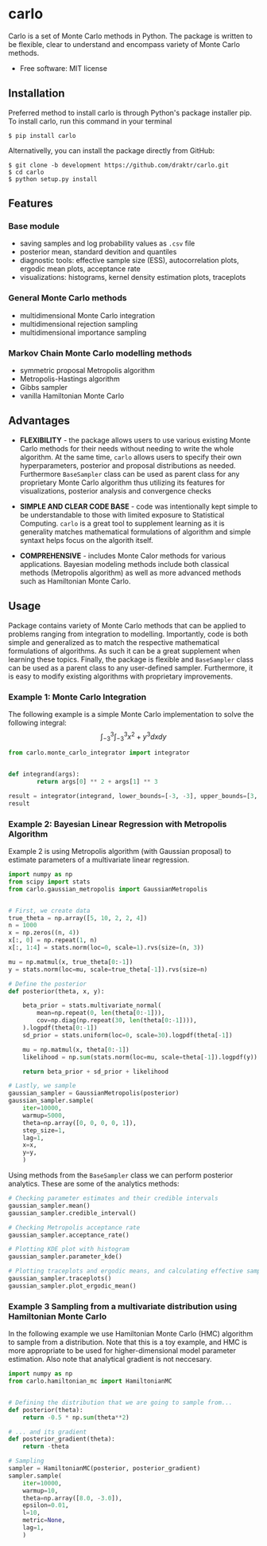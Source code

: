 # carlo

Carlo is a set of Monte Carlo methods in Python. The package is written to be flexible, clear to understand and encompass variety of Monte Carlo methods.

* Free software: MIT license

## Installation

Preferred method to install carlo is through Python's package installer pip. To install carlo, run this command in your terminal

```shell
$ pip install carlo
```

Alternativelly, you can install the package directly from GitHub:

```shell
$ git clone -b development https://github.com/draktr/carlo.git
$ cd carlo
$ python setup.py install
```

## Features

### Base module

- saving samples and log probability values as `.csv` file
- posterior mean, standard devition and quantiles
- diagnostic tools: effective sample size (ESS), autocorrelation plots, ergodic mean plots, acceptance rate
- visualizations: histograms, kernel density estimation plots, traceplots

### General Monte Carlo methods

- multidimensional Monte Carlo integration
- multidimensional rejection sampling
- multidimensional importance sampling

### Markov Chain Monte Carlo modelling methods

- symmetric proposal Metropolis algorithm
- Metropolis-Hastings algorithm
- Gibbs sampler
- vanilla Hamiltonian Monte Carlo

## Advantages

- **FLEXIBILITY** - the package allows users to use various existing Monte Carlo methods for their needs without needing to write the whole algorithm. At the same time, `carlo` allows users to specify their own hyperparameters, posterior and proposal distributions as needed. Furthermore `BaseSampler` class can be used as parent class for any proprietary Monte Carlo algorithm thus utilizing its features for visualizations, posterior analysis and convergence checks

- **SIMPLE AND CLEAR CODE BASE** - code was intentionally kept simple to be understandable to those with limited exposure to Statistical Computing. `carlo` is a great tool to supplement learning as it is generality matches mathematical formulations of algorithm and simple syntaxt helps focus on the algorith itself.

- **COMPREHENSIVE** - includes Monte Calor methods for various applications. Bayesian modeling methods include both classical methods (Metropolis algorithm) as well as more advanced methods such as Hamiltonian Monte Carlo.

## Usage

Package contains variety of Monte Carlo methods that can be applied to problems ranging from integration to modelling. Importantly, code is both simple and generalized as to match the respective mathematical formulations of algorithms. As such it can be a great supplement when learning these topics. Finally, the package is flexible and `BaseSampler` class can be used as a parent class to any user-defined sampler. Furthermore, it is easy to modify existing algorithms with proprietary improvements.


### Example 1: Monte Carlo Integration

The following example is a simple Monte Carlo implementation to solve the following integral:
$$
    \int_{-3}^{3} \int_{-3}^{3} x^2 + y^3 dxdy
$$
```python
from carlo.monte_carlo_integrator import integrator


def integrand(args):
        return args[0] ** 2 + args[1] ** 3

result = integrator(integrand, lower_bounds=[-3, -3], upper_bounds=[3, 3], n=10000000)
result

```

### Example 2: Bayesian Linear Regression with Metropolis Algorithm

Example 2 is using Metropolis algorithm (with Gaussian proposal) to estimate parameters of a multivariate linear regression.

```python
import numpy as np
from scipy import stats
from carlo.gaussian_metropolis import GaussianMetropolis


# First, we create data
true_theta = np.array([5, 10, 2, 2, 4])
n = 1000
x = np.zeros((n, 4))
x[:, 0] = np.repeat(1, n)
x[:, 1:4] = stats.norm(loc=0, scale=1).rvs(size=(n, 3))

mu = np.matmul(x, true_theta[0:-1])
y = stats.norm(loc=mu, scale=true_theta[-1]).rvs(size=n)

# Define the posterior
def posterior(theta, x, y):

    beta_prior = stats.multivariate_normal(
        mean=np.repeat(0, len(theta[0:-1])),
        cov=np.diag(np.repeat(30, len(theta[0:-1]))),
    ).logpdf(theta[0:-1])
    sd_prior = stats.uniform(loc=0, scale=30).logpdf(theta[-1])

    mu = np.matmul(x, theta[0:-1])
    likelihood = np.sum(stats.norm(loc=mu, scale=theta[-1]).logpdf(y))

    return beta_prior + sd_prior + likelihood

# Lastly, we sample
gaussian_sampler = GaussianMetropolis(posterior)
gaussian_sampler.sample(
    iter=10000,
    warmup=5000,
    theta=np.array([0, 0, 0, 0, 1]),
    step_size=1,
    lag=1,
    x=x,
    y=y,
    )

```

Using methods from the `BaseSampler` class we can perform posterior analytics. These are some of the analytics methods:

```python
# Checking parameter estimates and their credible intervals
gaussian_sampler.mean()
gaussian_sampler.credible_interval()

# Checking Metropolis acceptance rate
gaussian_sampler.acceptance_rate()

# Plotting KDE plot with histogram
gaussian_sampler.parameter_kde()

# Plotting traceplots and ergodic means, and calculating effective sample sizes as convergence diagnostics
gaussian_sampler.traceplots()
gaussian_sampler.plot_ergodic_mean()
```

### Example 3 Sampling from a multivariate distribution using Hamiltonian Monte Carlo

In the following example we use Hamiltonian Monte Carlo (HMC) algorithm to sample from a distribution. Note that this is a toy example, and HMC is more appropriate to be used for higher-dimensional model parameter estimation. Also note that analytical gradient is not neccesary.

```python
import numpy as np
from carlo.hamiltonian_mc import HamiltonianMC


# Defining the distribution that we are going to sample from...
def posterior(theta):
    return -0.5 * np.sum(theta**2)

# ... and its gradient
def posterior_gradient(theta):
    return -theta

# Sampling
sampler = HamiltonianMC(posterior, posterior_gradient)
sampler.sample(
    iter=10000,
    warmup=10,
    theta=np.array([8.0, -3.0]),
    epsilon=0.01,
    l=10,
    metric=None,
    lag=1,
    )
```
